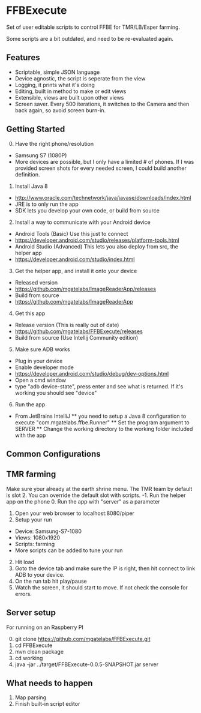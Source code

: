 # FFBExecute
Set of user editable scripts to control FFBE for TMR/LB/Esper farming.

Some scripts are a bit outdated, and need to be re-evaluated again.

## Features
* Scriptable, simple JSON language
* Device agnostic, the script is seperate from the view
* Logging, it prints what it's doing
* Editing, built in method to make or edit views
* Extensible, views are built upon other views
* Screen saver.  Every 500 iterations, it switches to the Camera and then back again, so avoid screen burn-in.

## Getting Started

0. Have the right phone/resolution
* Samsung S7 (1080P)
* More devices are possible, but I only have a limited # of phones.  If I was provided screen shots for every needed screen, I could build another definition.
1. Install Java 8
* http://www.oracle.com/technetwork/java/javase/downloads/index.html
* JRE is to only run the app
* SDK lets you develop your own code, or build from source
2. Install a way to communicate with your Android device
* Android Tools (Basic) Use this just to connect
* https://developer.android.com/studio/releases/platform-tools.html
* Android Studio (Advanced) This lets you also deploy from src, the helper app
* https://developer.android.com/studio/index.html
3. Get the helper app, and install it onto your device
* Released version
* https://github.com/mgatelabs/ImageReaderApp/releases
* Build from source
* https://github.com/mgatelabs/ImageReaderApp
4. Get this app
* Release version (This is really out of date)
* https://github.com/mgatelabs/FFBExecute/releases
* Build from source (Use Intellij Community edition)
5. Make sure ADB works
* Plug in your device
* Enable developer mode
* https://developer.android.com/studio/debug/dev-options.html
* Open a cmd window
* type "adb device-state", press enter and see what is returned.  If it's working you should see "device"
6. Run the app
* From JetBrains IntelliJ
** you need to setup a Java 8 configuration to execute "com.mgatelabs.ffbe.Runner"
** Set the program argument to SERVER
** Change the working directory to the working folder included with the app

## Common Configurations

## TMR farming
Make sure your already at the earth shrine menu.  The TMR team by default is slot 2.  You can override the default slot with scripts.
-1. Run the helper app on the phone
0. Run the app with "server" as a parameter
1. Open your web browser to localhost:8080/piper
2. Setup your run
* Device: Samsung-S7-1080
* Views: 1080x1920
* Scripts: farming
* More scripts can be added to tune your run
2. Hit load
3. Goto the device tab and make sure the IP is right, then hit connect to link ADB to your device.
4. On the run tab hit play/pause
5. Watch the screen, it should start to move.  If not check the console for errors.

## Server setup

For running on an Raspberry PI

0. git clone https://github.com/mgatelabs/FFBExecute.git
1. cd FFBExecute
2. mvn clean package
3. cd working
4. java -jar ../target/FFBExecute-0.0.5-SNAPSHOT.jar server

## What needs to happen

1. Map parsing
2. Finish built-in script editor
